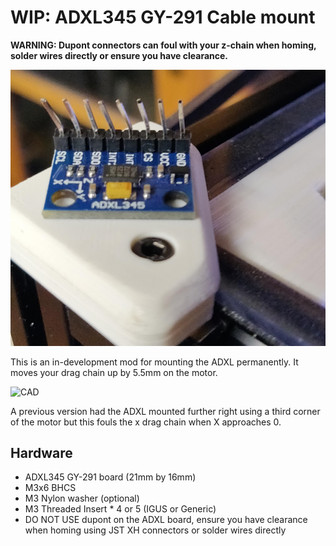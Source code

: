 # WIP: ADXL345 GY-291 Cable mount

**WARNING: Dupont connectors can foul with your z-chain when homing, solder wires directly or ensure you have clearance.**

![The damage](Images/TheDamage.jpg)

This is an in-development mod for mounting the ADXL permanently. It moves your drag chain up by 5.5mm on the motor.

![CAD](Images/CAD.jpg)

A previous version had the ADXL mounted further right using a third corner of the motor but this fouls the x drag chain when X approaches 0.

## Hardware

- ADXL345 GY-291 board (21mm by 16mm)
- M3x6 BHCS
- M3 Nylon washer (optional)
- M3 Threaded Insert * 4 or 5 (IGUS or Generic)
- DO NOT USE dupont on the ADXL board, ensure you have clearance when homing using JST XH connectors or solder wires directly
